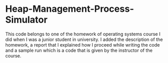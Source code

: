 # Heap-Management-Process-Simulator

This code belongs to one of the homework of operating systems course I did when I was a junior student in university. 
I added the description of the homework, a report that I explained how I proceed while writing the code and a sample run which is a code 
that is given by the instructor of the course. 

